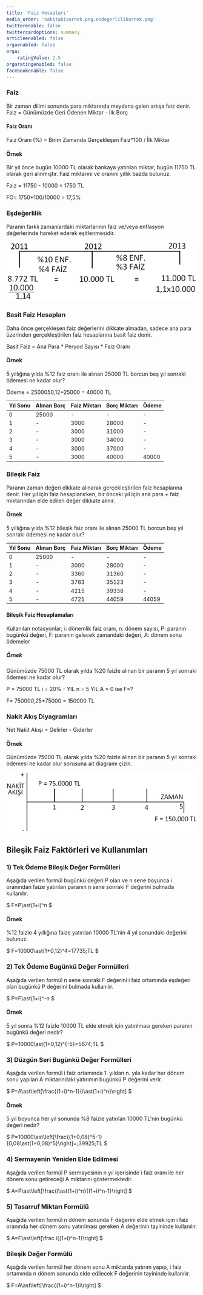 ```yaml
---
title: 'Faiz Hesapları'
media_order: 'nakitakisornek.png,esdegerlilikornek.png'
twitterenable: false
twittercardoptions: summary
articleenabled: false
orgaenabled: false
orga:
    ratingValue: 2.5
orgaratingenabled: false
facebookenable: false
---
```


### Faiz
Bir zaman dilimi sonunda para miktarında meydana gelen artışa faiz denir. Faiz = Günümüzde Geri Ödenen Miktar - İlk Borç

#### Faiz Oranı
Faiz Oranı (%) = Birim Zamanda Gerçekleşen Faiz*100 / İlk Miktar

#### Örnek
Bir yıl önce bugün 10000 TL olarak bankaya yatırılan miktar, bugün 11750 TL olarak geri alınmıştır. Faiz miktarını ve oranını yıllık bazda bulunuz.

Faiz = 11750 - 10000 = 1750 TL

FO= 1750*100/10000 = 17,5%

### Eşdeğerlilik
Paranın farklı zamanlardaki miktarlarının faiz ve/veya enflasyon değerlerinde hareket ederek eşitlenmesidir.

![](esdegerlilikornek.png)

### Basit Faiz Hesapları
Daha önce gerçekleşen faiz değerlerini dikkate almadan, sadece ana para üzerinden gerçekleştirilen faiz hesaplarına basit faiz denir.

Basit Faiz = Ana Para * Peryod Sayısı * Faiz Oranı

#### Örnek
5 yıllığına yılda %12 faiz oranı ile alınan 25000 TL borcun beş yıl sonraki ödemesi ne kadar olur?

Ödeme = 25000*5*0,12+25000 = 40000 TL

| Yıl Sonu | Alınan Borç | Faiz Miktarı | Borç Miktarı | Ödeme |
| ----- | ----- | ----- | ---- | ---- |
| 0 | 25000 | - | - | - |
| 1 | - | 3000 | 28000 | - |
| 2 | - | 3000 | 31000 | - |
| 3 | - | 3000 | 34000 | - |
| 4 | - | 3000 | 37000 | - |
| 5 | - | 3000 | 40000 | 40000 |

### Bileşik Faiz
Paranın zaman değeri dikkate alınarak gerçekleştirilen faiz hesaplarına denir. Her yıl için faiz hesaplanırken, bir önceki yıl için ana para + faiz miktarından elde edilen değer dikkate alınır.

#### Örnek
5 yıllığına yılda %12 bileşik faiz oranı ile alınan 25000 TL borcun beş yıl sonraki ödemesi ne kadar olur?

| Yıl Sonu | Alınan Borç | Faiz Miktarı | Borç Miktarı | Ödeme |
| ----- | ----- | ----- | ---- | ---- |
| 0 | 25000 | - | - | - |
| 1 | - | 3000 | 28000 | - |
| 2 | - | 3360 | 31360 | - |
| 3 | - | 3763 | 35123 | - |
| 4 | - | 4215 | 39338 | - |
| 5 | - | 4721 | 44059 | 44059 |

#### Bileşik Faiz Hesaplamaları

Kullanılan notasyonlar;
i: dönemlik faiz oranı, n: dönem sayısı, P: paranın bugünkü değeri, F: paranın gelecek zamandaki değeri, A: dönem sonu ödemeler

##### Örnek
Günümüzde 75000 TL olarak yılda %20 faizle alınan bir paranın 5 yıl sonraki ödemesi ne kadar olur?

P = 75000 TL
i = 20% - YIL
n = 5 YIL
A = 0 ise F=?

F= 75000*0,2*5*75000 = 150000 TL

### Nakit Akış Diyagramları
Net Nakit Akışı = Gelirler - Giderler

#### Örnek
Günümüzde 75000 TL olarak yılda %20 faizle alınan bir paranın 5 yıl sonraki ödemesi ne kadar olur sorusuna ait diagramı çizin.

![](nakitakisornek.png)

## Bileşik Faiz Faktörleri ve Kullanımları

### 1) Tek Ödeme Bileşik Değer Formülleri

Aşağıda verilen formül bugünkü değeri P olan ve n sene boyunca i oranından faize yatırılan paranın n sene sonraki F değerini bulmada kullanılır.

$ F=P\ast(1+i)^n $

#### Örnek
%12 faizle 4 yıllığına faize yatırılan 10000 TL'nin 4 yıl sonundaki değerini bulunuz.

$ F=10000\ast(1+0,12)^4=17735\;TL $

### 2) Tek Ödeme Bugünkü Değer Formülleri
Aşağıda verilen formül n sene sonraki F değerini i faiz ortamında eşdeğeri olan bugünkü P değerini bulmada kullanılır. 

$ P=F\ast(1+i)^-n $

#### Örnek
5 yıl sonra %12 faizle 10000 TL elde etmek için yatırılması gereken paranın bugünkü değeri nedir?

$ P=10000\ast(1+0,12)^{-5}=5674\;TL $

### 3) Düzgün Seri Bugünkü Değer Formülleri
Aşağıda verilen formül i faiz ortamında 1. yıldan n. yıla kadar her dönem sonu yapılan A miktarındaki yatırımın bugünkü P değerini verir.

$ P=A\ast\left[\frac{(1+i)^n-1}{i\ast(1+i)^n}\right] $

#### Örnek
5 yıl boyunca her yıl sonunda %8 faizle yatırılan 10000 TL'nin bugünkü değeri nedir?

$ P=10000\ast\left[\frac{(1+0,08)^5-1}{0,08\ast(1+0,08)^5}\right]=\;39925\;TL $

### 4) Sermayenin Yeniden Elde Edilmesi
Aşağıda verilen formül P sermayesinin n yıl içerisinde i faiz oranı ile her dönem sonu getireceği A miktarını göstermektedir.

$ A=P\ast\left[\frac{i\ast(1+i)^n}{(1+i)^n-1}\right] $

### 5) Tasarruf Miktarı Formülü
Aşağıda verilen formül n dönem sonunda F değerini elde etmek için i faiz oranında her dönem sonu yatırılması gereken A değerinin tayininde kullanılır.

$ A=F\ast\left[\frac i{(1+i)^n-1}\right] $

### Bileşik Değer Formülü
Aşağıda verilen formül her dönem sonu A miktarda yatırım yapıp, i faiz ortamında n dönem sonunda elde edilecek F değerinin tayininde kullanılır.

$ F=A\ast\left[\frac{(1+i)^n-1}i\right] $